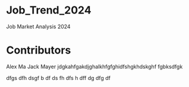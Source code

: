 # Job_Trend_2024
Job Market Analysis 2024

# Contributors
Alex Ma
Jack Mayer
jdgkahfgakdjghalkhfgfghidfshgkhdskghf
fgbksdfgk

dfgs
dfh
dsgf
b
df
ds
fh
dfs
h
dff
dg
dfg
df
